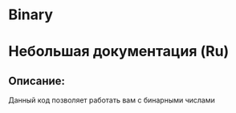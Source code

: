 # Binary
# Небольшая документация (Ru)
## Описание:
Данный код позволяет работать вам с бинарными числами
